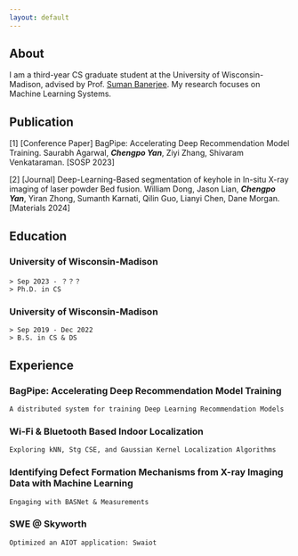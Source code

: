```yaml
---
layout: default
---
```


## About

I am a third-year CS graduate student at the University of Wisconsin-Madison, advised by Prof. [Suman Banerjee](https://pages.cs.wisc.edu/~suman/). My research focuses on Machine Learning Systems.

## Publication

[1] [Conference Paper] BagPipe: Accelerating Deep Recommendation Model Training. Saurabh Agarwal, _**Chengpo Yan**_, Ziyi Zhang, Shivaram Venkataraman. [SOSP 2023]

[2] [Journal] Deep-Learning-Based segmentation of keyhole in In-situ X-ray imaging of laser powder Bed fusion. William Dong, Jason Lian, _**Chengpo Yan**_, Yiran Zhong, Sumanth Karnati, Qilin Guo, Lianyi Chen, Dane Morgan. [Materials 2024]

## Education

### University of Wisconsin-Madison
```
> Sep 2023 - ？？？
> Ph.D. in CS
```

### University of Wisconsin-Madison
```
> Sep 2019 - Dec 2022
> B.S. in CS & DS
```

## Experience

### BagPipe: Accelerating Deep Recommendation Model Training
```
A distributed system for training Deep Learning Recommendation Models
```

### Wi-Fi & Bluetooth Based Indoor Localization
```
Exploring kNN, Stg CSE, and Gaussian Kernel Localization Algorithms
```

### Identifying Defect Formation Mechanisms from X-ray Imaging Data with Machine Learning
```
Engaging with BASNet & Measurements
```

### SWE @ Skyworth
```
Optimized an AIOT application: Swaiot
```
